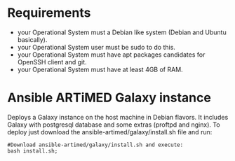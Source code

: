 # Requirements
  * your Operational System must a Debian like system (Debian and Ubuntu basically).
  * your Operational System user must be sudo to do this.
  * your Operational System must have apt packages candidates for OpenSSH client and git.
  * your Operational System must have at least 4GB of RAM.

# Ansible ARTiMED Galaxy instance
Deploys a Galaxy instance on the host machine in Debian flavors. 
It includes Galaxy with postgresql database and some extras (proftpd and nginx).
To deploy just download the ansible-artimed/galaxy/install.sh file and run:
```
#Download ansible-artimed/galaxy/install.sh and execute:
bash install.sh;
```
